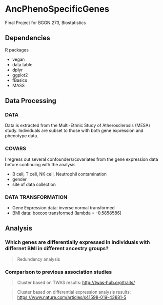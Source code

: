 # AncPhenoSpecificGenes

Final Project for BGGN 273, Biostatistics

## Dependencies

R packages

- vegan
- data.table
- dplyr
- ggplot2
- fBasics
- MASS

## Data Processing

### DATA

Data is extracted from the Multi-Ethnic Study of Atherosclerosis (MESA) study. Individuals are subset to those with both gene expression and phenotype data.

### COVARS

I regress out several confounders/covariates from the gene expression data before continuing with the analysis

- B cell, T cell, NK cell, Neutrophil contamination
- gender
- site of data collection

### DATA TRANSFORMATION

- Gene Expression data: inverse normal transformed
- BMI data: boxcox transformed (lambda = -0.5858586)

## Analysis

### Which genes are differentially expressed in individuals with differnet BMI in different ancestry groups?

> Redundancy analysis

### Comparison to previous association studies

> Cluster based on TWAS results: http://twas-hub.org/traits/

> Cluster based on differential expression analysis results: https://www.nature.com/articles/s41598-019-43881-5
